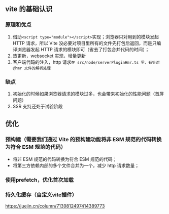## vite 的基础认识

### 原理和优点

1. 借助`<script type="module"></script>`实现；浏览器只对用到的模块发起 HTTP 请求，所以 Vite 没必要对项目里所有的文件先打包后返回，而是只编译浏览器发起 HTTP 请求的模块即可（省去了打包合并代码的时间）；
2. 热更新，websocket 实现，增量更新
3. 客户端代码的注入，http 请求`在 src/node/serverPluginHmr.ts 里，有针对 @hmr 文件的解析处理`

### 缺点

1. 初始化的时候如果浏览器请求的模块过多，也会带来初始化的性能问题（首屏问题）
2. SSR 支持还处于试验阶段

## 优化
### 预构建（需要我们通过 Vite 的预构建功能将非 ESM 规范的代码转换为符合 ESM 规范的代码）

- 将非 ESM 规范的代码转换为符合 ESM 规范的代码；
- 将第三方依赖内部的多个文件合并为一个，减少 http 请求数量；

### 使用prefetch，优化首次加载

### 持久化缓存（自定义vite插件）

https://juejin.cn/column/7139812497414389773